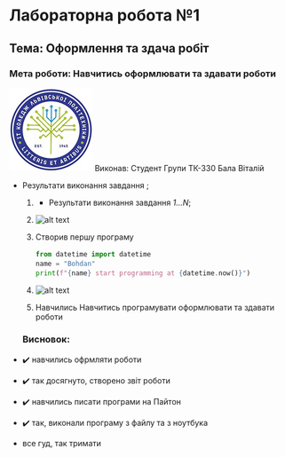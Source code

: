 # Лабораторна робота №1
## Тема: Оформлення та здача робіт
### Мета роботи: Навчитись оформлювати та здавати роботи
![alt text](https://github.com/BobasB/it_college/raw/main/reports/pictures/logo-lit.jpg)
Виконав: Студент Групи ТК-330 Бала Віталій
- Результати виконання завдання ;
    1. - Результати виконання завдання *1...N*;
    2. ![alt text](file:///C:/Users/vital/OneDrive/Documents/Lightshot/Screenshot_1.png)
    2. Створив першу програму

        ```python
        from datetime import datetime
        name = "Bohdan"
        print(f"{name} start programming at {datetime.now()}")  
        ```
    3. ![alt text](file:///C:/Users/vital/OneDrive/Documents/Lightshot/Screenshot_2.png)
    4. Навчились Навчитись програмувати оформлювати та здавати роботи
    ### Висновок: 

- :heavy_check_mark: навчились офрмляти роботи

- :heavy_check_mark: так досягнуто, створено звіт роботи

- :heavy_check_mark: навчились  писати програми на Пайтон

- :heavy_check_mark: так, виконали програму з файлу та з ноутбука

- все гуд, так тримати

